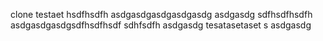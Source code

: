 clone
testaet
hsdfhsdfh
asdgasdgasdgasdgasdg
asdgasdg
sdfhsdfhsdfh
asdgasdgasdgsdfhsdfhsdf
sdhfsdfh
asdgasdg
tesatasetaset
s
asdgasdg
